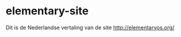 elementary-site
===============

Dit is de Nederlandse vertaling van de site http://elementaryos.org/
